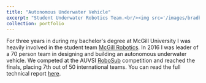 ```yaml
---
title: "Autonomous Underwater Vehicle"
excerpt: "Student Underwater Robotics Team.<br/><img src='/images/bradbury.jpg'>"
collection: portfolio
---
```


For three years in during my bachelor's degree at McGill University I was heavily involved in the student team [McGill Robotics](www.mcgillrobotics.com). In 2016 I was leader of a 70 person team in designing and building an autonomous underwater vehicle. We competed at the AUVSI [RoboSub](https://www.robonation.org/competition/robosub) competition and reached the finals, placing 7th out of 50 international teams. You can read the full technical report [here](www.raabuchanan.com/files/RoboSub2016.pdf).